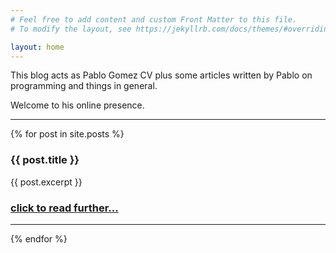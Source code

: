 ```yaml
---
# Feel free to add content and custom Front Matter to this file.
# To modify the layout, see https://jekyllrb.com/docs/themes/#overriding-theme-defaults

layout: home
---
```


This blog acts as Pablo Gomez CV plus some articles written by Pablo on programming and things in general.

Welcome to his online presence.

---

{% for post in site.posts %}
  <h3>{{ post.title }}</h3>
  <p>{{ post.excerpt }}</p>
  <h3><a href="{{ post.url }}">click to read further...</a></h3>

  ---
{% endfor %}